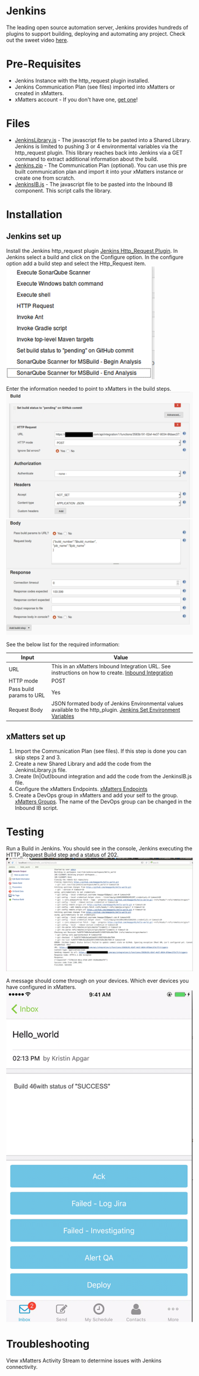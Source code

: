 # Jenkins
The leading open source automation server, Jenkins provides hundreds of plugins to support building, deploying and automating any project. Check out the sweet video [here](media/JenkinsBuild.mp4). 

# Pre-Requisites
* Jenkins Instance with the http_request plugin installed.
* Jenkins Communication Plan (see files) imported into xMatters or created in xMatters.
* xMatters account - If you don't have one, [get one](https://www.xmatters.com)!

# Files
* [JenkinsLibrary.js](JenkinsLibrary.js) - The javascript file to be pasted into a Shared Library. Jenkins is limited to pushing 3 or 4 environmental variables via the http_request plugin.  This library reaches back into Jenkins via a GET command to extract additional information about the build. 
* [Jenkins.zip](Jenkins.zip) - The Communication Plan (optional).  You can use this pre built communication plan and import it into your xMatters instance or create one from scratch. 
* [JenkinsIB.js](JenkinsIB.js) - The javascript file to be pasted into the Inbound IB component.  This script calls the library.

# Installation

## Jenkins set up
Install the Jenkins http_request plugin [Jenkins Http_Request Plugin](https://wiki.jenkins-ci.org/display/JENKINS/HTTP+Request+Plugin).  In Jenkins select a build and click on the Configure option.  In the configure option add a build step and select the Http_Request item.
<kbd>
<img src="media/http_request.png">
</kbd>

Enter the information needed to point to xMatters in the build steps.
<kbd>
<img src="media/build_step_part1.png">
</kbd>
<kbd>
<img src="media/build_step_part2.png">
</kbd>

See the below list for the required information:

| Input | Value |
| ----- | ------|
| URL   | This in an xMatters Inbound Integration URL.  See instructions on how to create. [Inbound Integration](https://help.xmatters.com/OnDemand/xmodwelcome/integrationbuilder/build-integrations.htm) |
| HTTP mode | POST |
| Pass build params to URL| Yes |
| Request Body | JSON formated body of Jenkins Environmental values available to the http_plugin. [Jenkins Set Environment Variables](https://wiki.jenkins-ci.org/display/JENKINS/Building+a+software+project) |


## xMatters set up
1. Import the Communication Plan (see files).  If this step is done you can skip steps 2 and 3.
2. Create a new Shared Library and add the code from the JenkinsLibrary.js file.  
3. Create (In|Out)bound integration and add the code from the JenkinsIB.js file.
4. Configure the xMatters Endpoints. [xMatters Endpoints](https://help.xmatters.com/OnDemand/xmodwelcome/integrationbuilder/configure-endpoints.htm)
5. Create a DevOps group in xMatters and add your self to the group. [xMatters Groups](https://help.xmatters.com/OnDemand/groups/groups.htm).  The name of the DevOps group can be changed in the Inbound IB script.
  
   
# Testing
Run a Build in Jenkins.  You should see in the console, Jenkins executing the HTTP_Request Build step and a status of 202.
<kbd>
<img src="media/JenkinsConsole.png">
</kbd>

A message should come through on your devices.  Which ever devices you have configured in xMatters.
<kbd>
<img src="media/DeviceMessage.png">
</kbd>

# Troubleshooting
View xMatters Activity Stream to determine issues with Jenkins connectivity.
